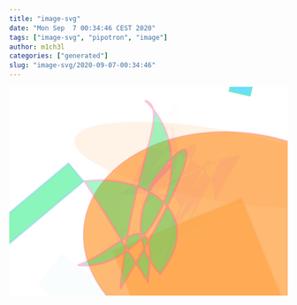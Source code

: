 ```yaml
---
title: "image-svg"
date: "Mon Sep  7 00:34:46 CEST 2020"
tags: ["image-svg", "pipotron", "image"]
author: m1ch3l
categories: ["generated"]
slug: "image-svg/2020-09-07-00:34:46"
---
```


![](image.svg)
